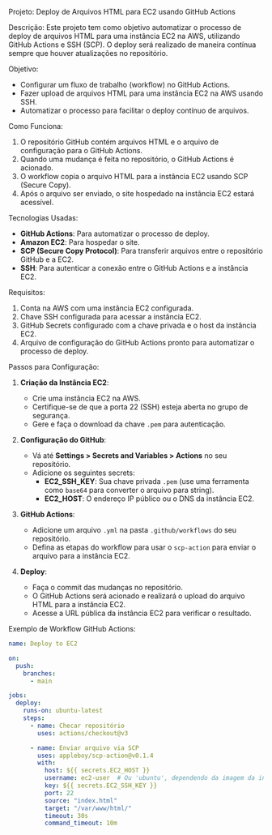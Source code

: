 Projeto: Deploy de Arquivos HTML para EC2 usando GitHub Actions

Descrição:
Este projeto tem como objetivo automatizar o processo de deploy de arquivos HTML para uma instância EC2 na AWS, utilizando GitHub Actions e SSH (SCP). O deploy será realizado de maneira contínua sempre que houver atualizações no repositório.

Objetivo:
- Configurar um fluxo de trabalho (workflow) no GitHub Actions.
- Fazer upload de arquivos HTML para uma instância EC2 na AWS usando SSH.
- Automatizar o processo para facilitar o deploy contínuo de arquivos.

Como Funciona:
1. O repositório GitHub contém arquivos HTML e o arquivo de configuração para o GitHub Actions.
2. Quando uma mudança é feita no repositório, o GitHub Actions é acionado.
3. O workflow copia o arquivo HTML para a instância EC2 usando SCP (Secure Copy).
4. Após o arquivo ser enviado, o site hospedado na instância EC2 estará acessível.

Tecnologias Usadas:
- **GitHub Actions**: Para automatizar o processo de deploy.
- **Amazon EC2**: Para hospedar o site.
- **SCP (Secure Copy Protocol)**: Para transferir arquivos entre o repositório GitHub e a EC2.
- **SSH**: Para autenticar a conexão entre o GitHub Actions e a instância EC2.

Requisitos:
1. Conta na AWS com uma instância EC2 configurada.
2. Chave SSH configurada para acessar a instância EC2.
3. GitHub Secrets configurado com a chave privada e o host da instância EC2.
4. Arquivo de configuração do GitHub Actions pronto para automatizar o processo de deploy.

Passos para Configuração:

1. **Criação da Instância EC2**:
   - Crie uma instância EC2 na AWS.
   - Certifique-se de que a porta 22 (SSH) esteja aberta no grupo de segurança.
   - Gere e faça o download da chave `.pem` para autenticação.

2. **Configuração do GitHub**:
   - Vá até **Settings > Secrets and Variables > Actions** no seu repositório.
   - Adicione os seguintes secrets:
     - **EC2_SSH_KEY**: Sua chave privada `.pem` (use uma ferramenta como `base64` para converter o arquivo para string).
     - **EC2_HOST**: O endereço IP público ou o DNS da instância EC2.

3. **GitHub Actions**:
   - Adicione um arquivo `.yml` na pasta `.github/workflows` do seu repositório.
   - Defina as etapas do workflow para usar o `scp-action` para enviar o arquivo para a instância EC2.

4. **Deploy**:
   - Faça o commit das mudanças no repositório.
   - O GitHub Actions será acionado e realizará o upload do arquivo HTML para a instância EC2.
   - Acesse a URL pública da instância EC2 para verificar o resultado.

Exemplo de Workflow GitHub Actions:

```yaml
name: Deploy to EC2

on:
  push:
    branches:
      - main

jobs:
  deploy:
    runs-on: ubuntu-latest
    steps:
      - name: Checar repositório
        uses: actions/checkout@v3

      - name: Enviar arquivo via SCP
        uses: appleboy/scp-action@v0.1.4
        with:
          host: ${{ secrets.EC2_HOST }}
          username: ec2-user  # Ou 'ubuntu', dependendo da imagem da instância EC2
          key: ${{ secrets.EC2_SSH_KEY }}
          port: 22
          source: "index.html"
          target: "/var/www/html/"
          timeout: 30s
          command_timeout: 10m
